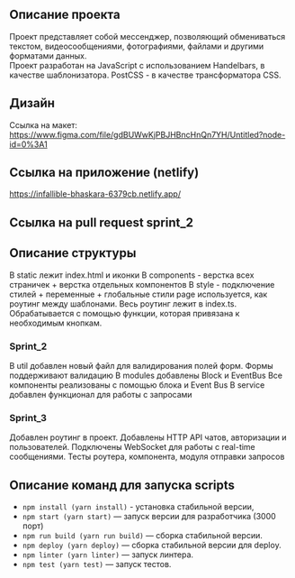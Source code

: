 ## Описание проекта

Проект представляет собой мессенджер, позволяющий обмениваться текстом, видеосообщениями, фотографиями, файлами и другими форматами данных.
<br />
Проект разработан на JavaScript с использованием Handelbars, в качестве шаблонизатора. PostCSS - в качестве трансформатора CSS.

## Дизайн

Ссылка на макет:
https://www.figma.com/file/gdBUWwKjPBJHBncHnQn7YH/Untitled?node-id=0%3A1

## Ссылка на приложение (netlify)

https://infallible-bhaskara-6379cb.netlify.app/

## Ссылка на pull request sprint_2

## Описание структуры

В static лежит index.html и иконки
В components - верстка всех страничек + верстка отдельных компонентов
В style - подключение стилей + переменные + глобальные стили
page используется, как роутинг между шаблонами. Весь роутинг лежит в index.ts. Обрабатывается с помощью функции, которая привязана к необходимым кнопкам.

### Sprint_2

В util добавлен новый файл для валидирования полей форм.
Формы поддерживают валидацию
В modules добавлены Block и EventBus
Все компоненты реализованы с помощью блока и Event Bus
В service добавлен функционал для работы с запросами

### Sprint_3

Добавлен роутинг в проект.
Добавлены HTTP API чатов, авторизации и пользователей.
Подключены WebSocket для работы с real-time сообщениями.
Тесты роутера, компонента, модуля отправки запросов

## Описание команд для запуска scripts

- `npm install (yarn install)` - установка стабильной версии,
- `npm start (yarn start)` — запуск версии для разработчика (3000 порт)
- `npm run build (yarn run build)` — сборка стабильной версии.
- `npm deploy (yarn deploy)` — сборка стабильной версии для deploy.
- `npm linter (yarn linter)` — запуск линтера.
- `npm test (yarn test)` — запуск тестов.
